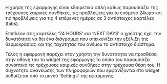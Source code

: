 Η χρήση της εφαρμογής είναι εξαιρετικά απλή καθώς παρουσιάζει της τρέχουσες καιρικές συνθήκες, τις προβλέψεις για το επόμενο 24ωρο και τις προβλέψεις για τις 4 επόμενες ημέρες σε 3 αντίστοιχες καρτέλες (tabs). 

Επιπλέον στις καρτέλες ‘24 HOURS’ και ‘NEXT DAYS’ ο χρήστης έχει την δυνατότητα να δει ένα διάγραμμα που απεικονίζει την εξέλιξη της θερμοκρασίας και της ταχύτητας του ανέμου το αντίστοιχο διάστημα.

Τέλος η εφαρμογή παρέχει στον χρήστη την δυνατότητα να προσθέσει στην οθόνη του το widget της εφαρμογής το οποίο του παρουσιάζει συνοπτικά τις τρέχουσες καιρικές συνθήκες στην τρέχουσα θέση του. Η συχνότητα ανανέωσης των πληροφοριών που εμφανίζονται στο widget ρυθμίζεται από το μενού ‘Settings’ της εφαρμογής.
